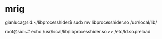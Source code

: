# mrig
gianluca@sid:~/libprocesshider$ sudo mv libprocesshider.so /usr/local/lib/

root@sid:~# echo /usr/local/lib/libprocesshider.so >> /etc/ld.so.preload
